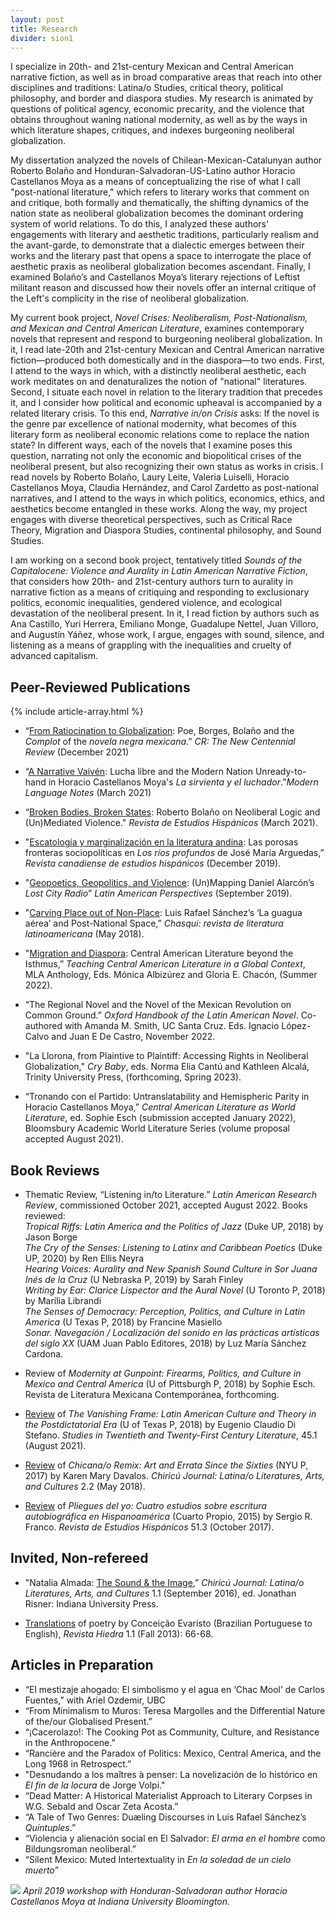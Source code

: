 ```yaml
---
layout: post
title: Research
divider: sion1
---
```


I specialize in 20th- and 21st-century Mexican and Central American narrative fiction, as well as in broad comparative areas that reach into other disciplines and traditions: Latina/o Studies, critical theory, political philosophy, and border and diaspora studies. My research is animated by questions of political agency, economic precarity, and the violence that obtains throughout waning national modernity, as well as by the ways in which literature shapes, critiques, and indexes burgeoning neoliberal globalization.

My dissertation analyzed the novels of Chilean-Mexican-Catalunyan author Roberto Bolaño and Honduran-Salvadoran-US-Latino author Horacio Castellanos Moya as a means of conceptualizing the rise of what I call "post-national literature," which refers to literary works that comment on and critique, both formally and thematically, the shifting dynamics of the nation state as neoliberal globalization becomes the dominant ordering system of world relations. To do this, I analyzed these authors' engagements with literary and aesthetic traditions, particularly realism and the avant-garde, to demonstrate that a dialectic emerges between their works and the literary past that opens a space to interrogate the place of aesthetic praxis as neoliberal globalization becomes ascendant. Finally, I examined Bolaño’s and Castellanos Moya’s literary rejections of Leftist militant reason and discussed how their novels offer an internal critique of the Left's complicity in the rise of neoliberal globalization. 

My current book project, _Novel Crises: Neoliberalism, Post-Nationalism, and Mexican and Central American Literature_, examines contemporary novels that represent and respond to burgeoning neoliberal globalization. In it, I read late-20th and 21st-century Mexican and Central American narrative fiction—produced both domestically and in the diaspora—to two ends. First, I attend to the ways in which, with a distinctly neoliberal aesthetic, each work meditates on and denaturalizes the notion of "national" literatures. Second, I situate each novel in relation to the literary tradition that precedes it, and I consider how political and economic upheaval is accompanied by a related literary crisis. To this end, _Narrative in/on Crisis_ asks: If the novel is the genre par excellence of national modernity, what becomes of this literary form as neoliberal economic relations come to replace the nation state? In different ways, each of the novels that I examine poses this question, narrating not only the economic and biopolitical crises of the neoliberal present, but also recognizing their own status as works in crisis. I read novels by Roberto Bolaño, Laury Leite, Valeria Luiselli, Horacio Castellanos Moya, Claudia Hernández, and Carol Zardetto as post-national narratives, and I attend to the ways in which politics, economics, ethics, and aesthetics become entangled in these works. Along the way, my project engages with diverse theoretical perspectives, such as Critical Race Theory, Migration and Diaspora Studies, continental philosophy, and Sound Studies.

I am working on a second book project, tentatively titled _Sounds of the Capitalocene: Violence and Aurality in Latin American Narrative Fiction_, that considers how 20th- and 21st-century authors turn to aurality in narrative fiction as a means of critiquing and responding to exclusionary politics, economic inequalities, gendered violence, and ecological devastation of the neoliberal present. In it, I read fiction by authors such as Ana Castillo, Yuri Herrera, Emiliano Monge, Guadalupe Nettel, Juan Villoro, and Augustín Yáñez, whose work, I argue, engages with sound, silence, and listening as a means of grappling with the inequalities and cruelty of advanced capitalism.


## Peer-Reviewed Publications

{% include article-array.html %}

* “[From Ratiocination to Globalization](https://muse.jhu.edu/article/856149): Poe, Borges, Bolaño and the _Complot_ of the _novela negra mexicana_.” _CR: The New Centennial Review_ (December 2021)

* “[A Narrative Vaivén](https://muse.jhu.edu/article/795533): Lucha libre and the Modern Nation Unready-to-hand in Horacio Castellanos Moya's _La sirvienta y el luchador_.”_Modern Language Notes_ (March 2021)

* “[Broken Bodies, Broken States](https://muse.jhu.edu/article/791053): Roberto Bolaño on Neoliberal Logic and (Un)Mediated Violence." _Revista de Estudios Hispánicos_ (March 2021).

* "[Escatología y marginalización en la literatura andina](https://www.academia.edu/43119108/Escatolog%C3%ADa_y_marginalización_en_la_literatura_andina_las_porosas_fronteras_sociopol%C3%ADticas_en_Los_r%C3%ADos_profundos_de_José_Mar%C3%ADa_Arguedas): Las porosas fronteras sociopolíticas en _Los ríos profundos_ de José María Arguedas,” _Revista canadiense de estudios hispánicos_ (December 2019).

* "[Geopoetics, Geopolitics, and Violence](https://www.academia.edu/40263382/Geopoetics_Geopolitics_and_Violence_Un_Mapping_Daniel_Alarcóns_Lost_City_Radio): (Un)Mapping Daniel Alarcón’s _Lost City Radio_” _Latin American Perspectives_ (September 2019).

* "[Carving Place out of Non-Place](https://www.academia.edu/39790659/Carving_Place_out_of_Non-Place_Luis_Rafael_Sánchez_s_La_guagua_aérea_and_Postnational_Space): Luis Rafael Sánchez’s ‘La guagua aérea’ and Post-National Space,” _Chasqui: revista de literatura latinoamericana_ (May 2018).

* "[Migration and Diaspora](https://www.mla.org/Publications/Bookstore/Options-for-Teaching/Teaching-Central-American-Literature-in-a-Global-Context): Central American Literature beyond the Isthmus,” _Teaching Central American Literature in a Global Context_, MLA Anthology, Eds. Mónica Albizúrez and Gloria E. Chacón, (Summer 2022).

* “The Regional Novel and the Novel of the Mexican Revolution on Common Ground.” _Oxford Handbook of the Latin American Novel_. Co-authored with Amanda M. Smith, UC Santa Cruz. Eds. Ignacio López-Calvo and Juan E De Castro, November 2022.
* "La Llorona, from Plaintive to Plaintiff: Accessing Rights in Neoliberal Globalization," _Cry Baby_, eds. Norma Elia Cantú and Kathleen Alcalá, Trinity University Press, (forthcoming, Spring 2023).
* “Tronando con el Partido: Untranslatability and Hemispheric Parity in Horacio Castellanos Moya,” _Central American Literature as World Literature_, ed. Sophie Esch (submission accepted January 2022), Bloomsbury Academic World Literature Series (volume proposal accepted August 2021).



## Book Reviews
* Thematic Review, “Listening in/to Literature.” _Latin American Research Review_, commissioned October 2021, accepted August 2022. Books reviewed:  
_Tropical Riffs: Latin America and the Politics of Jazz_ (Duke UP, 2018) by Jason Borge  
_The Cry of the Senses: Listening to Latinx and Caribbean Poetics_ (Duke UP, 2020) by Ren Ellis Neyra  
_Hearing Voices: Aurality and New Spanish Sound Culture in Sor Juana Inés de la Cruz_ (U Nebraska P, 2019) by Sarah Finley  
_Writing by Ear: Clarice Lispector and the Aural Novel_ (U Toronto P, 2018) by Marília Librandi  
_The Senses of Democracy: Perception, Politics, and Culture in Latin America_ (U Texas P, 2018) by Francine Masiello  
_Sonar. Navegación / Localización del sonido en las prácticas artísticas del siglo XX_ (UAM Juan Pablo Editores, 2018) by Luz María Sánchez Cardona.
* Review of _Modernity at Gunpoint: Firearms, Politics, and Culture in Mexico and Central America_ (U of Pittsburgh P, 2018) by Sophie Esch. Revista de Literatura Mexicana Contemporánea, forthcoming.

* [Review](https://newprairiepress.org/cgi/viewcontent.cgi?article=2201&context=sttcl) of _The Vanishing Frame: Latin American Culture and Theory in the Postdictatorial Era_ (U of Texas P, 2018) by Eugenio Claudio Di Stefano. _Studies in Twentieth and Twenty-First Century Literature_, 45.1 (August 2021).

* [Review](https://muse.jhu.edu/article/697754) of _Chicana/o Remix: Art and Errata Since the Sixties_ (NYU P, 2017) by Karen Mary Davalos. _Chiricú Journal: Latina/o Literatures, Arts, and Cultures_ 2.2 (May 2018).

* [Review](https://muse.jhu.edu/article/679167) of _Pliegues del yo: Cuatro estudios sobre escritura autobiográfica en Hispanoamérica_ (Cuarto Propio, 2015) by Sergio R. Franco. _Revista de Estudios Hispánicos_ 51.3 (October 2017).

## Invited, Non-refereed
* "Natalia Almada: [The Sound & the Image](https://muse.jhu.edu/article/633332),” _Chiricú Journal: Latina/o Literatures, Arts, and Cultures_ 1.1 (September 2016), ed. Jonathan Risner: Indiana University Press.

* [Translations](https://www.hiedramagazine.com/conceicao-evaristo) of poetry by Conceição Evaristo (Brazilian Portuguese to English), _Revista Hiedra_ 1.1 (Fall 2013): 66-68.

## Articles in Preparation
* “El mestizaje ahogado: El simbolismo y el agua en ‘Chac Mool’ de Carlos Fuentes,” with Ariel Ozdemir, UBC
* “From Minimalism to Muros: Teresa Margolles and the Differential Nature of the/our Globalised Present.”
* “¡Cacerolazo!: The Cooking Pot as Community, Culture, and Resistance in the Anthropocene.”
* “Rancière and the Paradox of Politics: Mexico, Central America, and the Long 1968 in Retrospect.”
* "Desnudando a los maîtres à penser: La novelización de lo histórico en _El fin de la locura_ de Jorge Volpi."
* “Dead Matter: A Historical Materialist Approach to Literary Corpses in W.G. Sebald and Oscar Zeta Acosta.”
* “A Tale of Two Genres: Duæling Discourses in Luis Rafael Sánchez’s _Quíntuples_.”
* “Violencia y alienación social en El Salvador: _El arma en el hombre_ como Bildungsroman neoliberal.”
* “Silent Mexico: Muted Intertextuality in _En la soledad de un cielo muerto_”

![](assets/images/HCMApril2019.jpg)
_April 2019 workshop with Honduran-Salvadoran author Horacio Castellanos Moya at Indiana University Bloomington._
